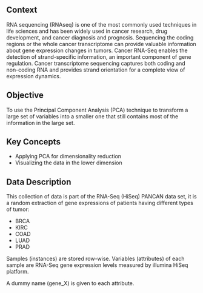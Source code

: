 ## Context

RNA sequencing (RNAseq) is one of the most commonly used techniques in life sciences and has been widely used in cancer research, drug development, and cancer diagnosis and prognosis. Sequencing the coding regions or the whole cancer transcriptome can provide valuable information about gene expression changes in tumors. Cancer RNA-Seq enables the detection of strand-specific information, an important component of gene regulation. Cancer transcriptome sequencing captures both coding and non-coding RNA and provides strand orientation for a complete view of expression dynamics.

## Objective

To use the Principal Component Analysis (PCA) technique to transform a large set of variables into a smaller one that still contains most of the information in the large set.

## Key Concepts

-   Applying PCA for dimensionality reduction
-   Visualizing the data in the lower dimension

## Data Description

This collection of data is part of the RNA-Seq (HiSeq) PANCAN data set, it is a random extraction of gene expressions of patients having different types of tumor:

-   BRCA
-   KIRC
-   COAD
-   LUAD
-   PRAD

Samples (instances) are stored row-wise. Variables (attributes) of each sample are RNA-Seq gene expression levels measured by illumina HiSeq platform.

A dummy name (gene\_X) is given to each attribute.
